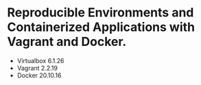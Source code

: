 # Reproducible Environments and Containerized Applications with Vagrant and Docker.

- Virtualbox 6.1.26
- Vagrant 2.2.19
- Docker 20.10.16
